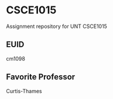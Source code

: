 # CSCE1015
Assignment repository for UNT CSCE1015
## EUID
cm1098
## Favorite Professor
Curtis-Thames
